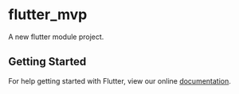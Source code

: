 # flutter_mvp

A new flutter module project.

## Getting Started

For help getting started with Flutter, view our online
[documentation](https://flutter.io/).
